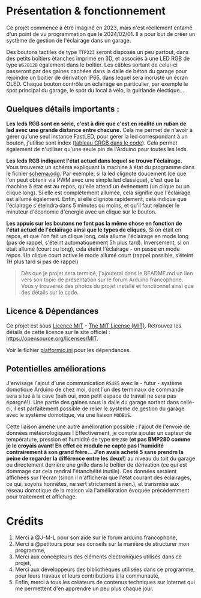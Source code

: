 # Présentation & fonctionnement
Ce projet commence à être imaginé en 2023, mais n'est réellement entamé d'un point de vu programmation que le 2024/02/01. Il a pour but de créer un système de gestion de l'éclairage dans un garage.

Des boutons tactiles de type `TTP223` seront disposés un peu partout, dans des petits boîtiers étanches imprimé en 3D, et associés à une LED RGB de type `WS2812B` également dans le boîtier. Les câbles sortant de celui-ci passeront par des gaines cachées dans la dalle de béton du garage pour rejoindre un boitier de dérivation IP65, dans lequel sera incrusté un écran OLED. Chaque bouton contrôle un éclairage en particulier, par exemple le spot principal du garage, le spot du local à vélo, la guirlande électique...

## Quelques détails importants :
**Les leds RGB sont en série, c'est à dire que c'est en réalité un ruban de led avec une grande distance entre chacune.** Cela me permet de n'avoir à gérer qu'une seul instance FastLED, pour gérer la led correspondant à un bouton, j'utilise sont index ([tableau CRGB dans le code](https://github.com/FastLED/FastLED/blob/master/examples/Blink/Blink.ino#L18-18)). Cela permet également de n'utiliser qu'une seule pin de l'Arduino pour toutes les leds.

**Les leds RGB indiquent l'état actuel dans lequel se trouve l'éclairage.** Vous trouverez un schéma expliquant la machine à état du programme dans le fichier [schema.odg](<schema machine a etat.odg>). Par exemple, si la led clignote doucement (ce que l'on peut obtenir via PWM avec une simple led classique), c'est que la machine à état est au repos, qu'elle attend un événement (un clique ou un clique long). Si elle est complètement allumée, cela signifie que l'éclairage est allumé également. Enfin, si elle clignote rapidement, cela indique que l'éclairage s'éteindra dans 5 minutes ou moins, et qu'il faut relancer le minuteur d'économie d'énergie avec un clique sur le bouton.

**Les appuis sur les boutons ne font pas la même chose en fonction de l'état actuel de l'éclairage ainsi que le types de cliques.** Si on était en repos, et que l'on fait un clique long, cela allume l'éclairage en mode long (pas de rappel, s'éteint automatiquement 5h plus tard). Inversement, si on était allumé (court ou long), cela éteint l'éclairage - on passe en mode repos. Un clique court active le mode allumé court (rappel possible, s’éteint 1H plus tard si pas de rappel)

> Dés que je projet sera terminé, j'ajouterai dans le README.md un lien vers son topic de présentation sur le forum Arduino francophone. Vous y trouverez des photos du projet installé et fonctionnel ainsi que des détails sur le code.

## Licence & Dépendances
Ce projet est sous [Licence MIT](LICENCE.txt) - [The MIT License (MIT)](https://choosealicense.com/licenses/mit/).
Retrouvez les détails de cette licence sur le site officiel : https://opensource.org/licenses/MIT.

Voir le fichier [platformio.ini](platformio.ini) pour les dépendances.

## Potentielles améliorations
J'envisage l'ajout d'une communication `RS485` avec le - futur - système domotique Arduino de chez moi, dont l'un des terminaux de commande sera situé à la cave (bah oui, mon petit espace de travail ne sera pas épargné!). Une partie des gaines sous la dalle du garage sortant dans celle-ci, il est parfaitement possible de relier le système de gestion du garage avec le système domotique, via une liaison `MODBUS`.

Cette liaison amène une autre amélioration possible : l'ajout de l'envoie de données météorologiques ! Effectivement, je compte ajouter un capteur de température, pression et humidité de type `BME280` (**et pas BMP280 comme je le croyais avant! En effet ce module ne capte pas l'humidité contrairement à son grand frère... J'en avais acheté 5 sans prendre la peine de regarder la différence entre les deux!**) au niveau du toit du garage ou directement derrière une grille dans le boîtier de dérivation (ce qui est dommage car cela rendrai l'étanchéité inutile). Ces données seraient affichées sur l'écran (sinon il n'afficherai que l'état courant des éclairages, ce qui, soyons honnêtes, ne sert strictement à rien.), et transmise aux réseau domotique de la maison via l'amélioration évoquée précédemment pour traitement et affichage.

# Crédits
1. Merci à @J-M-L pour son aide sur le forum arduino francophone,
2. Merci à @petitours pour ses conseils sur la manière de structurer mon programme,
3. Merci aux concepteurs des éléments électroniques utilisés dans ce projet,
4. Merci aux développeurs des bibliothèques utilisées dans ce programme, pour leurs travaux et leurs contributions à la communauté,
5. Enfin, merci à tous les créateurs de contenus techniques sur Internet qui me permettent d'en apprendre un peu plus chaque jour.